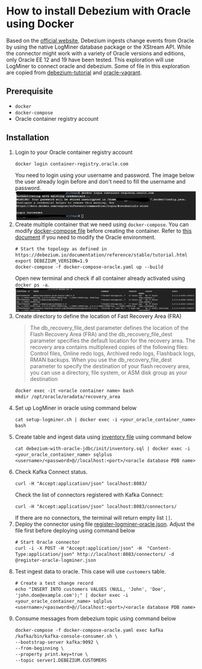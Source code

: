 # How to install Debezium with Oracle using Docker
Based on the [official website](https://debezium.io/documentation/reference/2.0/connectors/oracle.html), Debezium ingests change events from Oracle by using the native LogMiner database package or the XStream API. While the connector might work with a variety of Oracle versions and editions, only Oracle EE 12 and 19 have been tested. This exploration will use LogMiner to connect oracle and debezium. Some of file in this exploration are copied from [debezium-tutorial](https://github.com/debezium/debezium-examples/tree/main/tutorial) and [oracle-vagrant](https://github.com/debezium/oracle-vagrant-box).

## Prerequisite
- `docker`
- `docker-compose`
- Oracle container registry account

## Installation
1. Login to your Oracle container registry account
    ```
    docker login container-registry.oracle.com
    ```
    You need to login using your username and password. The image below the user already login before and don't need to fill the username and password.
    ![login to oracle container registry](images/Screenshot1.png)
2. Create multiple container that we need using `docker-compose`. You can modify [docker-compose file](./docker-compose.yaml) before creating the container. Refer to [this document](https://github.com/oracle/docker-images/tree/main/OracleDatabase/SingleInstance#running-oracle-database-in-a-container) if you need to modify the Oracle environment.
    ```
    # Start the topology as defined in https://debezium.io/documentation/reference/stable/tutorial.html
    export DEBEZIUM_VERSION=1.9
    docker-compose -f docker-compose-oracle.yaml up --build
    ```
    Open new terminal and check if all container already activated using `docker ps -a`.
    ![check if container is up](images/Screenshot2.png)
3. Create directory to define the location of Fast Recovery Area (FRA)
    > The db_recovery_file_dest parameter defines the location of the Flash Recovery Area (FRA) and the db_recovery_file_dest parameter specifies the default location for the recovery area. The recovery area contains multiplexed copies of the following files: Control files, Online redo logs, Archived redo logs, Flashback logs, RMAN backups. When you use the db_recovery_file_dest parameter to specify the destination of your flash recovery area, you can use a directory, file system, or ASM disk group as your destination
    ```
    docker exec -it <oracle container name> bash
    mkdir /opt/oracle/oradata/recovery_area
    ```
4. Set up LogMiner in oracle using command below
    ```
    cat setup-logminer.sh | docker exec -i <your_oracle_container_name> bash
    ```
5. Create table and ingest data using [inventory file](debezium-with-oracle-jdbc/init/inventory.sql) using command below
    ```
    cat debezium-with-oracle-jdbc/init/inventory.sql | docker exec -i <your_oracle_container_name> sqlplus <username>/<password>@//localhost:<port>/<oracle database PDB name>
    ```
6. Check Kafka Connect status.
    ```
    curl -H "Accept:application/json" localhost:8083/
    ```
    Check the list of connectors registered with Kafka Connect:
    ```
    curl -H "Accept:application/json" localhost:8083/connectors/
    ```
    If there are no connectors, the terminal will return empty list `[]`.
7. Deploy the connector using file [register-logminer-oracle.json](./register-logminer-oracle.json). Adjust the file first before deploying using command below
    ```
    # Start Oracle connector
    curl -i -X POST -H "Accept:application/json" -H  "Content-Type:application/json" http://localhost:8083/connectors/ -d @register-oracle-logminer.json
    ```
8. Test ingest data to oracle. This case will use `customers` table.
    ```
    # Create a test change record
    echo "INSERT INTO customers VALUES (NULL, 'John', 'Doe', 'john.doe@example.com');" | docker exec -i <your_oracle_container_name> sqlplus <username>/<password>@//localhost:<port>/<oracle database PDB name>
    ```
9. Consume messages from debezium topic using command below
    ```
    docker-compose -f docker-compose-oracle.yaml exec kafka /kafka/bin/kafka-console-consumer.sh \
    --bootstrap-server kafka:9092 \
    --from-beginning \
    --property print.key=true \
    --topic server1.DEBEZIUM.CUSTOMERS
    ```